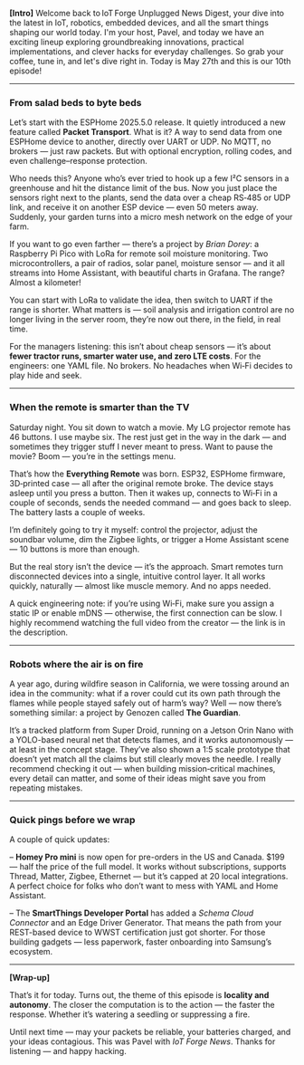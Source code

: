 **\[Intro]**
Welcome back to IoT Forge Unplugged News Digest, your dive into the latest in IoT, robotics, embedded devices, and all the smart things shaping our world today. I'm your host, Pavel, and today we have an exciting lineup exploring groundbreaking innovations, practical implementations, and clever hacks for everyday challenges. So grab your coffee, tune in, and let's dive right in. Today is May 27th and this is our 10th episode!

---

### From salad beds to byte beds

Let’s start with the ESPHome 2025.5.0 release. It quietly introduced a new feature called **Packet Transport**. What is it? A way to send data from one ESPHome device to another, directly over UART or UDP. No MQTT, no brokers — just raw packets. But with optional encryption, rolling codes, and even challenge–response protection.

Who needs this? Anyone who’s ever tried to hook up a few I²C sensors in a greenhouse and hit the distance limit of the bus. Now you just place the sensors right next to the plants, send the data over a cheap RS‑485 or UDP link, and receive it on another ESP device — even 50 meters away. Suddenly, your garden turns into a micro mesh network on the edge of your farm.

If you want to go even farther — there’s a project by *Brian Dorey*: a Raspberry Pi Pico with LoRa for remote soil moisture monitoring. Two microcontrollers, a pair of radios, solar panel, moisture sensor — and it all streams into Home Assistant, with beautiful charts in Grafana. The range? Almost a kilometer!

You can start with LoRa to validate the idea, then switch to UART if the range is shorter. What matters is — soil analysis and irrigation control are no longer living in the server room, they’re now out there, in the field, in real time.

For the managers listening: this isn’t about cheap sensors — it’s about **fewer tractor runs, smarter water use, and zero LTE costs**. For the engineers: one YAML file. No brokers. No headaches when Wi‑Fi decides to play hide and seek.

---

### When the remote is smarter than the TV

Saturday night. You sit down to watch a movie. My LG projector remote has 46 buttons. I use maybe six. The rest just get in the way in the dark — and sometimes they trigger stuff I never meant to press. Want to pause the movie? Boom — you’re in the settings menu.

That’s how the **Everything Remote** was born. ESP32, ESPHome firmware, 3D‑printed case — all after the original remote broke. The device stays asleep until you press a button. Then it wakes up, connects to Wi‑Fi in a couple of seconds, sends the needed command — and goes back to sleep. The battery lasts a couple of weeks.

I’m definitely going to try it myself: control the projector, adjust the soundbar volume, dim the Zigbee lights, or trigger a Home Assistant scene — 10 buttons is more than enough.

But the real story isn’t the device — it’s the approach. Smart remotes turn disconnected devices into a single, intuitive control layer. It all works quickly, naturally — almost like muscle memory. And no apps needed.

A quick engineering note: if you’re using Wi‑Fi, make sure you assign a static IP or enable mDNS — otherwise, the first connection can be slow. I highly recommend watching the full video from the creator — the link is in the description.

---

### Robots where the air is on fire

A year ago, during wildfire season in California, we were tossing around an idea in the community: what if a rover could cut its own path through the flames while people stayed safely out of harm’s way? Well — now there’s something similar: a project by Genozen called **The Guardian**.

It’s a tracked platform from Super Droid, running on a Jetson Orin Nano with a YOLO-based neural net that detects flames, and it works autonomously — at least in the concept stage. They’ve also shown a 1:5 scale prototype that doesn’t yet match all the claims but still clearly moves the needle. I really recommend checking it out — when building mission‑critical machines, every detail can matter, and some of their ideas might save you from repeating mistakes.

---

### Quick pings before we wrap

A couple of quick updates:

– **Homey Pro mini** is now open for pre-orders in the US and Canada. $199 — half the price of the full model. It works without subscriptions, supports Thread, Matter, Zigbee, Ethernet — but it’s capped at 20 local integrations. A perfect choice for folks who don’t want to mess with YAML and Home Assistant.

– The **SmartThings Developer Portal** has added a *Schema Cloud Connector* and an Edge Driver Generator. That means the path from your REST-based device to WWST certification just got shorter. For those building gadgets — less paperwork, faster onboarding into Samsung’s ecosystem.

---

**\[Wrap-up]**

That’s it for today. Turns out, the theme of this episode is **locality and autonomy**. The closer the computation is to the action — the faster the response. Whether it’s watering a seedling or suppressing a fire.

Until next time — may your packets be reliable, your batteries charged, and your ideas contagious. This was Pavel with *IoT Forge News*. Thanks for listening — and happy hacking.
